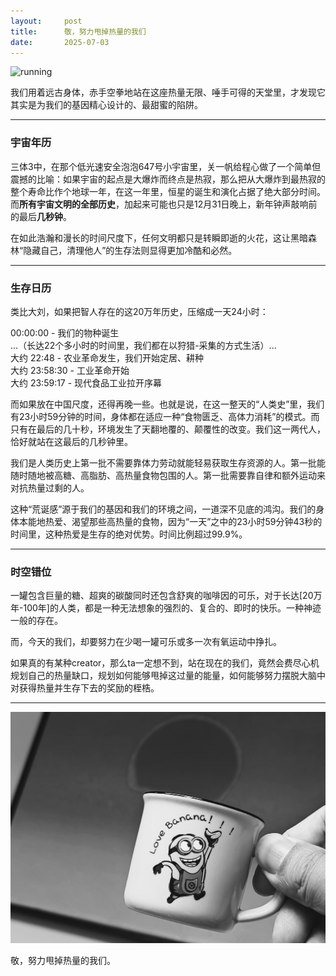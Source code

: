 ```yaml
---
layout:     post
title:      敬，努力甩掉热量的我们
date:       2025-07-03
---
```

![running](/images/202507/running.png)

我们用着远古身体，赤手空拳地站在这座热量无限、唾手可得的天堂里，才发现它其实是为我们的基因精心设计的、最甜蜜的陷阱。

---

### 宇宙年历

三体3中，在那个低光速安全泡泡647号小宇宙里，关一帆给程心做了一个简单但震撼的比喻：如果宇宙的起点是大爆炸而终点是热寂，那么把从大爆炸到最热寂的整个寿命比作个地球一年，在这一年里，恒星的诞生和演化占据了绝大部分时间。而**所有宇宙文明的全部历史**，加起来可能也只是12月31日晚上，新年钟声敲响前的最后**几秒钟**。

在如此浩瀚和漫长的时间尺度下，任何文明都只是转瞬即逝的火花，这让黑暗森林“隐藏自己，清理他人”的生存法则显得更加冷酷和必然。



---
### 生存日历

类比大刘，如果把智人存在的这20万年历史，压缩成一天24小时：

00:00:00 - 我们的物种诞生  
...（长达22个多小时的时间里，我们都在以狩猎-采集的方式生活）...  
大约 22:48 - 农业革命发生，我们开始定居、耕种  
大约 23:58:30 - 工业革命开始  
大约 23:59:17 - 现代食品工业拉开序幕  

而如果放在中国尺度，还得再晚一些。也就是说，在这一整天的“人类史”里，我们有23小时59分钟的时间，身体都在适应一种“食物匮乏、高体力消耗”的模式。而只有在最后的几十秒，环境发生了天翻地覆的、颠覆性的改变。我们这一两代人，恰好就站在这最后的几秒钟里。  

我们是人类历史上第一批不需要靠体力劳动就能轻易获取生存资源的人。第一批能随时随地被高糖、高脂肪、高热量食物包围的人。第一批需要靠自律和额外运动来对抗热量过剩的人。

这种“荒诞感”源于我们的基因和我们的环境之间，一道深不见底的鸿沟。我们的身体本能地热爱、渴望那些高热量的食物，因为“一天”之中的23小时59分钟43秒的时间里，这种热爱是生存的绝对优势。时间比例超过99.9%。

---

### 时空错位

一罐包含巨量的糖、超爽的碳酸同时还包含舒爽的咖啡因的可乐，对于长达[20万年-100年]的人类，都是一种无法想象的强烈的、复合的、即时的快乐。一种神迹一般的存在。

而，今天的我们，却要努力在少喝一罐可乐或多一次有氧运动中挣扎。

如果真的有某种creator，那么ta一定想不到，站在现在的我们，竟然会费尽心机规划自己的热量缺口，规划如何能够甩掉这过量的能量，如何能够努力摆脱大脑中对获得热量并生存下去的奖励的桎梏。

---

![drinking](/images/202507/drinking.png)

敬，努力甩掉热量的我们。
